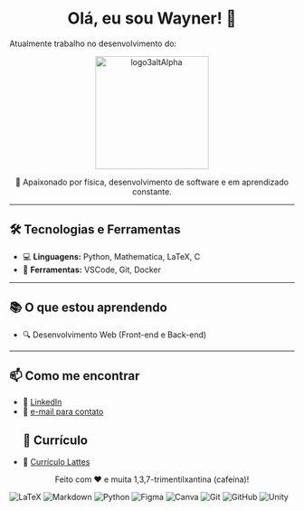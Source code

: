 <h1 align="center">Olá, eu sou Wayner! 👋</h1>

<p> Atualmente trabalho no desenvolvimento do: </p>
<p align="center">
  <img src="https://github.com/user-attachments/assets/3e8a6c17-0f3b-402e-bc06-852e67345d41" alt="logo3altAlpha" width="200">
</p>

<p align="center">🚀 Apaixonado por física, desenvolvimento de software e em aprendizado constante.</p>

---

<h2>🛠️ Tecnologias e Ferramentas</h2>
<ul>
  <li>💻 <strong>Linguagens:</strong> Python, Mathematica, LaTeX, C </li>
  <li>🔧 <strong>Ferramentas:</strong> VSCode, Git, Docker</li>
</ul>

---

<h2>📚 O que estou aprendendo</h2>
<ul>
  <li>🔍 Desenvolvimento Web (Front-end e Back-end)</li>
</ul>

---

<h2>📫 Como me encontrar</h2>
<ul>
  <li>💼 <a href="www.linkedin.com/in/wayner-de-souza-klën-m-sc-b707b9117" target="_blank">LinkedIn</a></li>
  <li>📧 <a href="mailto:wayner.klen@gmail.com">e-mail para contato</a></li>
  <h2>📄 Currículo</h2>
  <li>📑 <a href="http://lattes.cnpq.br/2754460585947592" target="_blank">Currículo Lattes</a></li>
</ul>

<p align="center">Feito com ❤️ e muita 1,3,7-trimentilxantina (cafeína)!</p>

![LaTeX](https://img.shields.io/badge/latex-%23008080.svg?style=for-the-badge&logo=latex&logoColor=white) 
![Markdown](https://img.shields.io/badge/markdown-%23000000.svg?style=for-the-badge&logo=markdown&logoColor=white) 
![Python](https://img.shields.io/badge/python-3670A0?style=for-the-badge&logo=python&logoColor=ffdd54) 
![Figma](https://img.shields.io/badge/figma-%23F24E1E.svg?style=for-the-badge&logo=figma&logoColor=white) 
![Canva](https://img.shields.io/badge/Canva-%2300C4CC.svg?style=for-the-badge&logo=Canva&logoColor=white) 
![Git](https://img.shields.io/badge/git-%23F05033.svg?style=for-the-badge&logo=git&logoColor=white) 
![GitHub](https://img.shields.io/badge/github-%23121011.svg?style=for-the-badge&logo=github&logoColor=white) 
![Unity](https://img.shields.io/badge/unity-%23000000.svg?style=for-the-badge&logo=unity&logoColor=white)
